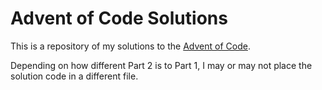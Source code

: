 # Advent of Code Solutions

This is a repository of my solutions to the [Advent of Code](https://adventofcode.com/).

Depending on how different Part 2 is to Part 1, I may or may not place the solution code in a different file.
